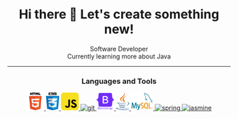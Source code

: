 <!--
**anthonyvri/anthonyvri** is a ✨ _special_ ✨ repository because its `README.md` (this file) appears on your GitHub profile. 
-->

<h1 align="center">Hi there 👋 Let's create something new!</h1>

<p align="center">
Software Developer<br>
Currently learning more about Java
</p>

---

<h3 align="center">Languages and Tools</h3>
<p align="center"> 
  <a href="https://developer.mozilla.org/en-US/docs/Web/HTML" target="_blank"> <img src="img/html-logo.png" alt="html5" width="40" height="40"/> </a> 
  <a href="https://developer.mozilla.org/en-US/docs/Web/CSS" target="_blank"> <img src="img/css-logo.png" alt="css3" width="30" height="40"/> </a> 
  <a href="https://developer.mozilla.org/en-US/docs/Web/JavaScript" target="_blank"> <img src="img/javascript-logo.png" alt="javascript" width="40" height="40"/> </a> 
  <a href="https://git-scm.com/" target="_blank"> <img src="https://www.vectorlogo.zone/logos/git-scm/git-scm-icon.svg" alt="git" width="40" height="40"/> </a> 
  <a href="https://getbootstrap.com" target="_blank"> <img src="https://raw.githubusercontent.com/devicons/devicon/master/icons/bootstrap/bootstrap-plain-wordmark.svg" alt="bootstrap" width="40" height="40"/> </a>
   <a href="https://www.java.com" target="_blank"> <img src="img/java-logo.png" alt="java" width="30" height="40"/> </a>
  <a href="https://www.mysql.com/" target="_blank"> <img src="img/mysql-logo.png" alt="mysql" width="50" height="40"/> </a>
  <a href="https://spring.io/" target="_blank"> <img src="https://www.vectorlogo.zone/logos/springio/springio-icon.svg" alt="spring" width="40" height="40"/> </a> 
  <a href="https://jasmine.github.io/" target="_blank"> <img src="https://www.vectorlogo.zone/logos/jasmine/jasmine-icon.svg" alt="jasmine" width="40" height="40"/> </a> 
 
</p>
